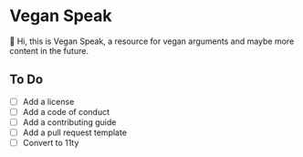 # Vegan Speak

👋 Hi, this is Vegan Speak, a resource for vegan arguments and maybe more content in the future.

## To Do

- [ ] Add a license
- [ ] Add a code of conduct
- [ ] Add a contributing guide
-	[ ] Add a pull request template
- [ ] Convert to 11ty